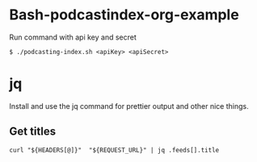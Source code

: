 # Bash-podcastindex-org-example

Run command with api key and secret
```
$ ./podcasting-index.sh <apiKey> <apiSecret>
```

# jq
Install and use the jq command for prettier output and other nice things.


## Get titles
```
curl "${HEADERS[@]}"  "${REQUEST_URL}" | jq .feeds[].title
```
